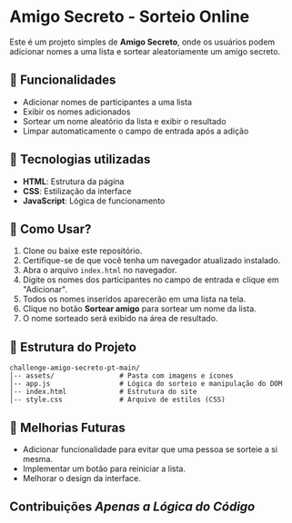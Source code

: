 # Amigo Secreto - Sorteio Online

Este é um projeto simples de **Amigo Secreto**, onde os usuários podem adicionar nomes a uma lista e sortear aleatoriamente um amigo secreto.

## 📌 Funcionalidades
- Adicionar nomes de participantes a uma lista
- Exibir os nomes adicionados
- Sortear um nome aleatório da lista e exibir o resultado
- Limpar automaticamente o campo de entrada após a adição

## 📜 Tecnologias utilizadas
- **HTML**: Estrutura da página
- **CSS**: Estilização da interface
- **JavaScript**: Lógica de funcionamento

## 🔧 Como Usar?
1. Clone ou baixe este repositório.
2. Certifique-se de que você tenha um navegador atualizado instalado.
3. Abra o arquivo `index.html` no navegador.
4. Digite os nomes dos participantes no campo de entrada e clique em "Adicionar".
5. Todos os nomes inseridos aparecerão em uma lista na tela.
6. Clique no botão **Sortear amigo** para sortear um nome da lista.
7. O nome sorteado será exibido na área de resultado.

## 📂 Estrutura do Projeto
```
challenge-amigo-secreto-pt-main/
│-- assets/                # Pasta com imagens e ícones
│-- app.js                 # Lógica do sorteio e manipulação do DOM
│-- index.html             # Estrutura do site
│-- style.css              # Arquivo de estilos (CSS)
```

## 🔄 Melhorias Futuras
- Adicionar funcionalidade para evitar que uma pessoa se sorteie a si mesma.
- Implementar um botão para reiniciar a lista.
- Melhorar o design da interface.

## Contribuições *Apenas a Lógica do Código*


